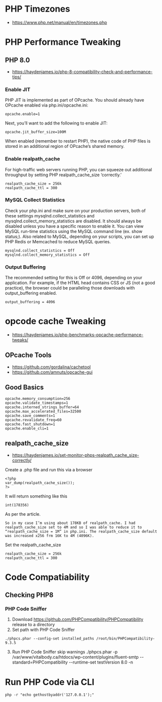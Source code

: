 # PHP Timezones
* https://www.php.net/manual/en/timezones.php

# PHP Performance Tweaking
## PHP 8.0
* https://haydenjames.io/php-8-compatibility-check-and-performance-tips/
### Enable JIT
PHP JIT is implemented as part of OPcache. You should already have OPcache enabled via php.ini/opcache.ini:

```opcache.enable=1```

Next, you’ll want to add the following to enable JIT:

```opcache.jit_buffer_size=100M```

When enabled (remember to restart PHP), the native code of PHP files is stored in an additional region of OPcache’s shared memory.

### Enable realpath_cache
For high-traffic web servers running PHP, you can squeeze out additional throughput by setting PHP realpath_cache_size ‘correctly.’
```
realpath_cache_size = 256k
realpath_cache_ttl = 300
```

### MySQL Collect Statistics
Check your php.ini and make sure on your production servers, both of these settings mysqlnd.collect_statistics and mysqlnd.collect_memory_statistics are disabled. It should always be disabled unless you have a specific reason to enable it. You can view MySQL run-time statistics using the MySQL command line (ex. show status;). Also related to MySQL, depending on your scripts, you can set up PHP Redis or Memcached to reduce MySQL queries.
```
mysqlnd.collect_statistics = Off
mysqlnd.collect_memory_statistics = Off
```

### Output Buffering
The recommended setting for this is Off or 4096, depending on your application. For example, if the HTML head contains CSS or JS (not a good practice), the browser could be paralleling those downloads with output_buffering enabled.
```
output_buffering = 4096
```

# opcode cache Tweaking
* https://haydenjames.io/php-benchmarks-opcache-performance-tweaks/
## OPcache Tools
* https://github.com/gordalina/cachetool
* https://github.com/amnuts/opcache-gui

## Good Basics
```
opcache.memory_consumption=256
opcache.validate_timestamps=1
opcache.interned_strings_buffer=64
opcache.max_accelerated_files=32500
opcache.save_comments=1
opcache.revalidate_freq=60
opcache.fast_shutdown=1
opcache.enable_cli=1
```

## realpath_cache_size
* https://haydenjames.io/set-monitor-phps-realpath_cache_size-correctly/

Create a .php file and run this via a browser

```
<?php
var_dump(realpath_cache_size());
?>
```

It will return something like this

```
int(178356)
```

As per the article.

```
So in my case I’m using about 178KB of realpath_cache. I had realpath_cache_size set to 4M and so I was able to reduce it to “realpath_cache_size = 1M” in php.ini. The realpath_cache_size default was increased x256 frm 16K to 4M (4096K).
```

Set the realpath_cache_size

```
realpath_cache_size = 256k
realpath_cache_ttl = 300
```

# Code Compatiability
## Checking PHP8
### PHP Code Sniffer
1. Download https://github.com/PHPCompatibility/PHPCompatibility release to a directory
2. Set path with PHP Code Sniffer
```
./phpcs.phar --config-set installed_paths /root/bin/PHPCompatibility-9.3.5
```
3. Run PHP Code Sniffer skip warnings
./phpcs.phar -p /var/www/vitalbody.ca/htdocs/wp-content/plugins/fluent-smtp --standard=PHPCompatibility --runtime-set testVersion 8.0 -n

# Run PHP Code via CLI
```
php -r "echo gethostbyaddr('127.0.0.1');"
```